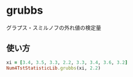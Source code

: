 grubbs
======
グラプス・スミルノフの外れ値の検定量

## 使い方

```ruby
xi = [3.4, 3.5, 3.3, 2.2, 3.3, 3.4, 3.6, 3.2]
Num4TstStatisticLib.grubbs(xi, 2.2)
```

